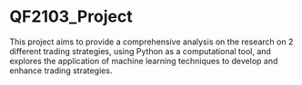 # QF2103_Project
This project aims to provide a comprehensive analysis on the research on 2 different trading strategies, using Python as a computational tool, and explores the application of machine learning techniques to develop and enhance trading strategies.
